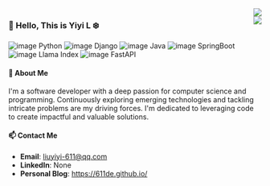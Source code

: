 <div style="float: right; display: flex; flex-direction: column;">
  <a href="https://github.com/611de"><img src="https://github-readme-stats.vercel.app/api?username=611de&show_icons=true"></a>
  <a href="https://github.com/611de"><img src="https://github-readme-stats.vercel.app/api/top-langs/?username=611de"></a>
</div>

### 👋 Hello, This is Yiyi L :snowflake:

<!-- ## Things I code with -->
![image Python](https://img.shields.io/badge/python-3.9-orange)
![image Django](https://img.shields.io/badge/Django-green)
![image Java](https://img.shields.io/badge/Java-green)
![image SpringBoot](https://img.shields.io/badge/SpringBoot-green)
![image Llama Index](https://img.shields.io/badge/Llama_Index-green)
![image FastAPI](https://img.shields.io/badge/FastApi-green)
<!-- https://folio-iota.vercel.app/ is very interesting-->
<!-- icon you can find in this web site https://shields.io/ -->

#### 🌟 About Me
I'm a software developer with a deep passion for computer science and programming. Continuously exploring emerging technologies and tackling intricate problems are my driving forces. I'm dedicated to leveraging code to create impactful and valuable solutions.

#### 📫 Contact Me
- **Email**: liuyiyi-611@qq.com
- **LinkedIn**: None
- **Personal Blog**: https://611de.github.io/


